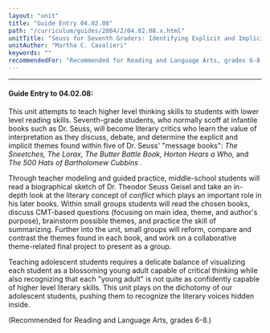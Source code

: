 ```yaml
---
layout: "unit"
title: "Guide Entry 04.02.08"
path: "/curriculum/guides/2004/2/04.02.08.x.html"
unitTitle: "Seuss for Seventh Graders: Identifying Explicit and Implicit Themes within the Works of Dr. Seuss"
unitAuthor: "Martha C. Cavalieri"
keywords: ""
recommendedFor: "Recommended for Reading and Language Arts, grades 6-8."
---
```

<body>
<hr/>
 <h4>
  Guide Entry to 04.02.08:
 </h4>
 <p>
  This unit attempts to teach higher level thinking skills to students with lower level reading skills. Seventh-grade students, who normally scoff at infantile books such as Dr. Seuss, will become literary critics who learn the value of interpretation as they discuss, debate, and determine the explicit and implicit themes found within five of Dr. Seuss' "message books":
  <i>
   The Sneetches, The Lorax, The Butter Battle Book, Horton Hears a Who,
  </i>
  and
  <i>
   The 500 Hats of Bartholomew Cubbins
  </i>
  .
 </p>
<p>
  Through teacher modeling and guided practice, middle-school students will read a biographical sketch of Dr. Theodor Seuss Geisel and take an in-depth look at the literary concept of
  <i>
   conflict
  </i>
  which plays an important role in his later books. Within small groups students will read the chosen books, discuss CMT-based questions (focusing on main idea, theme, and author's purpose), brainstorm possible themes, and practice the skill of summarizing. Further into the unit, small groups will reform, compare and contrast the themes found in each book, and work on a collaborative theme-related final project to present as a group.
 </p>
<p>
  Teaching adolescent students requires a delicate balance of visualizing each student as a blossoming young adult capable of critical thinking while also recognizing that each "young adult" is not quite as confidently capable of higher level literary skills. This unit plays on the dichotomy of our adolescent students, pushing them to recognize the literary voices hidden inside.
 </p>
<p>
  (Recommended for Reading and Language Arts, grades 6-8.)
 </p>

</body>